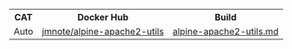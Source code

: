 <table>
<tr>
  <th>CAT</th>
  <th>Docker Hub</th>
  <th>Build</th>
</tr>
<tr>
  <td>Auto</td>
  <td><a href='https://hub.docker.com/repository/docker/jmnote/alpine-apache2-utils'>jmnote/alpine-apache2-utils</a></td>
  <td><a href='https://github.com/jmnote/jmnote-docker-images/blob/master/alpine-packer/alpine-apache2-utils.md'>alpine-apache2-utils.md</a></td>
</tr>
</table>
